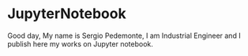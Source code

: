 # JupyterNotebook
Good day,
My name is Sergio Pedemonte, I am Industrial Engineer and I publish here my works on Jupyter notebook.

